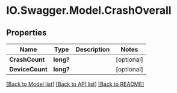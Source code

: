 # IO.Swagger.Model.CrashOverall
## Properties

Name | Type | Description | Notes
------------ | ------------- | ------------- | -------------
**CrashCount** | **long?** |  | [optional] 
**DeviceCount** | **long?** |  | [optional] 

[[Back to Model list]](../README.md#documentation-for-models) [[Back to API list]](../README.md#documentation-for-api-endpoints) [[Back to README]](../README.md)

